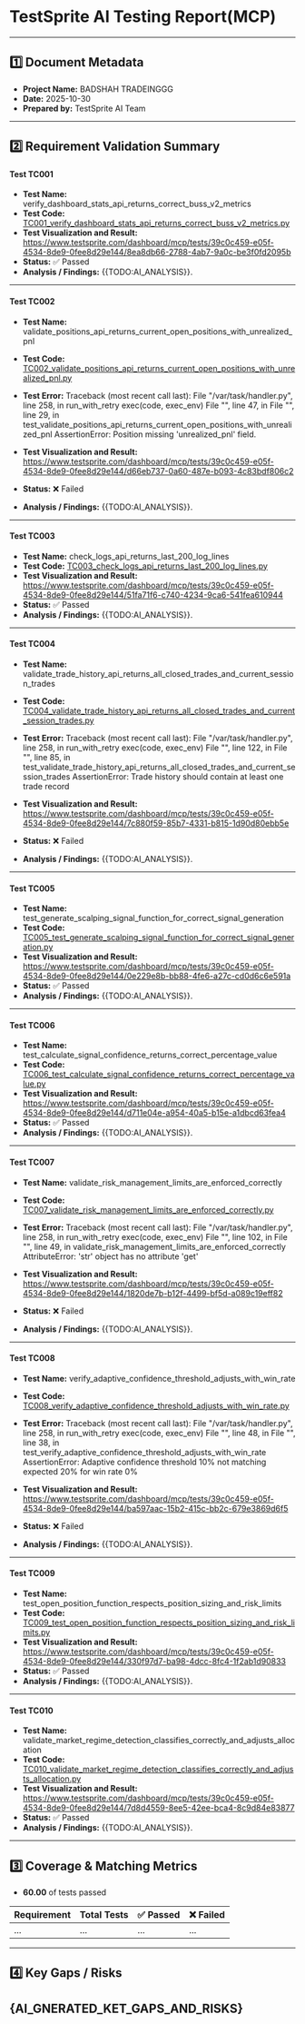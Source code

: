 
# TestSprite AI Testing Report(MCP)

---

## 1️⃣ Document Metadata
- **Project Name:** BADSHAH TRADEINGGG
- **Date:** 2025-10-30
- **Prepared by:** TestSprite AI Team

---

## 2️⃣ Requirement Validation Summary

#### Test TC001
- **Test Name:** verify_dashboard_stats_api_returns_correct_buss_v2_metrics
- **Test Code:** [TC001_verify_dashboard_stats_api_returns_correct_buss_v2_metrics.py](./TC001_verify_dashboard_stats_api_returns_correct_buss_v2_metrics.py)
- **Test Visualization and Result:** https://www.testsprite.com/dashboard/mcp/tests/39c0c459-e05f-4534-8de9-0fee8d29e144/8ea8db66-2788-4ab7-9a0c-be3f0fd2095b
- **Status:** ✅ Passed
- **Analysis / Findings:** {{TODO:AI_ANALYSIS}}.
---

#### Test TC002
- **Test Name:** validate_positions_api_returns_current_open_positions_with_unrealized_pnl
- **Test Code:** [TC002_validate_positions_api_returns_current_open_positions_with_unrealized_pnl.py](./TC002_validate_positions_api_returns_current_open_positions_with_unrealized_pnl.py)
- **Test Error:** Traceback (most recent call last):
  File "/var/task/handler.py", line 258, in run_with_retry
    exec(code, exec_env)
  File "<string>", line 47, in <module>
  File "<string>", line 29, in test_validate_positions_api_returns_current_open_positions_with_unrealized_pnl
AssertionError: Position missing 'unrealized_pnl' field.

- **Test Visualization and Result:** https://www.testsprite.com/dashboard/mcp/tests/39c0c459-e05f-4534-8de9-0fee8d29e144/d66eb737-0a60-487e-b093-4c83bdf806c2
- **Status:** ❌ Failed
- **Analysis / Findings:** {{TODO:AI_ANALYSIS}}.
---

#### Test TC003
- **Test Name:** check_logs_api_returns_last_200_log_lines
- **Test Code:** [TC003_check_logs_api_returns_last_200_log_lines.py](./TC003_check_logs_api_returns_last_200_log_lines.py)
- **Test Visualization and Result:** https://www.testsprite.com/dashboard/mcp/tests/39c0c459-e05f-4534-8de9-0fee8d29e144/51fa71f6-c740-4234-9ca6-541fea610944
- **Status:** ✅ Passed
- **Analysis / Findings:** {{TODO:AI_ANALYSIS}}.
---

#### Test TC004
- **Test Name:** validate_trade_history_api_returns_all_closed_trades_and_current_session_trades
- **Test Code:** [TC004_validate_trade_history_api_returns_all_closed_trades_and_current_session_trades.py](./TC004_validate_trade_history_api_returns_all_closed_trades_and_current_session_trades.py)
- **Test Error:** Traceback (most recent call last):
  File "/var/task/handler.py", line 258, in run_with_retry
    exec(code, exec_env)
  File "<string>", line 122, in <module>
  File "<string>", line 85, in test_validate_trade_history_api_returns_all_closed_trades_and_current_session_trades
AssertionError: Trade history should contain at least one trade record

- **Test Visualization and Result:** https://www.testsprite.com/dashboard/mcp/tests/39c0c459-e05f-4534-8de9-0fee8d29e144/7c880f59-85b7-4331-b815-1d90d80ebb5e
- **Status:** ❌ Failed
- **Analysis / Findings:** {{TODO:AI_ANALYSIS}}.
---

#### Test TC005
- **Test Name:** test_generate_scalping_signal_function_for_correct_signal_generation
- **Test Code:** [TC005_test_generate_scalping_signal_function_for_correct_signal_generation.py](./TC005_test_generate_scalping_signal_function_for_correct_signal_generation.py)
- **Test Visualization and Result:** https://www.testsprite.com/dashboard/mcp/tests/39c0c459-e05f-4534-8de9-0fee8d29e144/0e229e8b-bb88-4fe6-a27c-cd0d6c6e591a
- **Status:** ✅ Passed
- **Analysis / Findings:** {{TODO:AI_ANALYSIS}}.
---

#### Test TC006
- **Test Name:** test_calculate_signal_confidence_returns_correct_percentage_value
- **Test Code:** [TC006_test_calculate_signal_confidence_returns_correct_percentage_value.py](./TC006_test_calculate_signal_confidence_returns_correct_percentage_value.py)
- **Test Visualization and Result:** https://www.testsprite.com/dashboard/mcp/tests/39c0c459-e05f-4534-8de9-0fee8d29e144/d711e04e-a954-40a5-b15e-a1dbcd63fea4
- **Status:** ✅ Passed
- **Analysis / Findings:** {{TODO:AI_ANALYSIS}}.
---

#### Test TC007
- **Test Name:** validate_risk_management_limits_are_enforced_correctly
- **Test Code:** [TC007_validate_risk_management_limits_are_enforced_correctly.py](./TC007_validate_risk_management_limits_are_enforced_correctly.py)
- **Test Error:** Traceback (most recent call last):
  File "/var/task/handler.py", line 258, in run_with_retry
    exec(code, exec_env)
  File "<string>", line 102, in <module>
  File "<string>", line 49, in validate_risk_management_limits_are_enforced_correctly
AttributeError: 'str' object has no attribute 'get'

- **Test Visualization and Result:** https://www.testsprite.com/dashboard/mcp/tests/39c0c459-e05f-4534-8de9-0fee8d29e144/1820de7b-b12f-4499-bf5d-a089c19eff82
- **Status:** ❌ Failed
- **Analysis / Findings:** {{TODO:AI_ANALYSIS}}.
---

#### Test TC008
- **Test Name:** verify_adaptive_confidence_threshold_adjusts_with_win_rate
- **Test Code:** [TC008_verify_adaptive_confidence_threshold_adjusts_with_win_rate.py](./TC008_verify_adaptive_confidence_threshold_adjusts_with_win_rate.py)
- **Test Error:** Traceback (most recent call last):
  File "/var/task/handler.py", line 258, in run_with_retry
    exec(code, exec_env)
  File "<string>", line 48, in <module>
  File "<string>", line 38, in test_verify_adaptive_confidence_threshold_adjusts_with_win_rate
AssertionError: Adaptive confidence threshold 10% not matching expected 20% for win rate 0%

- **Test Visualization and Result:** https://www.testsprite.com/dashboard/mcp/tests/39c0c459-e05f-4534-8de9-0fee8d29e144/ba597aac-15b2-415c-bb2c-679e3869d6f5
- **Status:** ❌ Failed
- **Analysis / Findings:** {{TODO:AI_ANALYSIS}}.
---

#### Test TC009
- **Test Name:** test_open_position_function_respects_position_sizing_and_risk_limits
- **Test Code:** [TC009_test_open_position_function_respects_position_sizing_and_risk_limits.py](./TC009_test_open_position_function_respects_position_sizing_and_risk_limits.py)
- **Test Visualization and Result:** https://www.testsprite.com/dashboard/mcp/tests/39c0c459-e05f-4534-8de9-0fee8d29e144/330f97d7-ba98-4dcc-8fc4-1f2ab1d90833
- **Status:** ✅ Passed
- **Analysis / Findings:** {{TODO:AI_ANALYSIS}}.
---

#### Test TC010
- **Test Name:** validate_market_regime_detection_classifies_correctly_and_adjusts_allocation
- **Test Code:** [TC010_validate_market_regime_detection_classifies_correctly_and_adjusts_allocation.py](./TC010_validate_market_regime_detection_classifies_correctly_and_adjusts_allocation.py)
- **Test Visualization and Result:** https://www.testsprite.com/dashboard/mcp/tests/39c0c459-e05f-4534-8de9-0fee8d29e144/7d8d4559-8ee5-42ee-bca4-8c9d84e83877
- **Status:** ✅ Passed
- **Analysis / Findings:** {{TODO:AI_ANALYSIS}}.
---


## 3️⃣ Coverage & Matching Metrics

- **60.00** of tests passed

| Requirement        | Total Tests | ✅ Passed | ❌ Failed  |
|--------------------|-------------|-----------|------------|
| ...                | ...         | ...       | ...        |
---


## 4️⃣ Key Gaps / Risks
{AI_GNERATED_KET_GAPS_AND_RISKS}
---